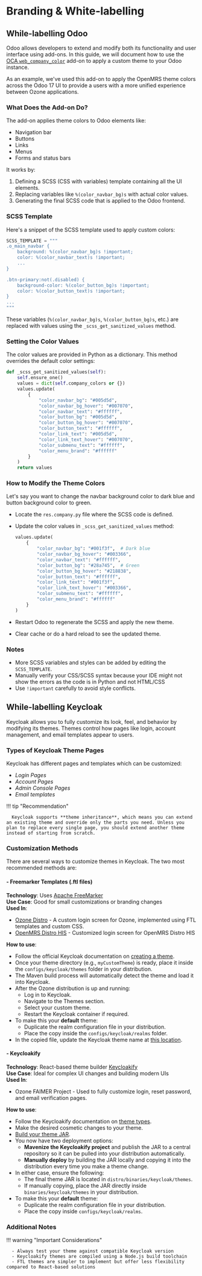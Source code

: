 # Branding & White-labelling

## While-labelling Odoo

Odoo allows developers to extend and modify both its functionality and user interface using add-ons. In this guide, we will document how to use the [OCA `web_company_color`](https://github.com/OCA/web/tree/17.0/web_company_color) add-on to apply a custom theme to your Odoo instance.

As an example, we've used this add-on to apply the OpenMRS theme colors across the Odoo 17 UI to provide a users with a more unified experience between Ozone applications.

### What Does the Add-on Do?

The add-on applies theme colors to Odoo elements like:

- Navigation bar
- Buttons
- Links
- Menus
- Forms and status bars

It works by:

1. Defining a SCSS (CSS with variables) template containing all the UI elements.
2. Replacing variables like `%(color_navbar_bg)s` with actual color values.
3. Generating the final SCSS code that is applied to the Odoo frontend.

### SCSS Template

Here's a snippet of the SCSS template used to apply custom colors:

```python
SCSS_TEMPLATE = """
.o_main_navbar {
    background: %(color_navbar_bg)s !important;
    color: %(color_navbar_text)s !important;
    ...
}

.btn-primary:not(.disabled) {
    background-color: %(color_button_bg)s !important;
    color: %(color_button_text)s !important;
}
...
"""
```

These variables (`%(color_navbar_bg)s`, `%(color_button_bg)s`, etc.) are replaced with values using the `_scss_get_sanitized_values` method.

### Setting the Color Values

The color values are provided in Python as a dictionary. This method overrides the default color settings:

```python
def _scss_get_sanitized_values(self):
    self.ensure_one()
    values = dict(self.company_colors or {})
    values.update(
        {
            "color_navbar_bg": "#005d5d",
            "color_navbar_bg_hover": "#007070",
            "color_navbar_text": "#ffffff",
            "color_button_bg": "#005d5d",
            "color_button_bg_hover": "#007070",
            "color_button_text": "#ffffff",
            "color_link_text": "#005d5d",
            "color_link_text_hover": "#007070",
            "color_submenu_text": "#ffffff",
            "color_menu_brand": "#ffffff"
        }
    )
    return values
```

### How to Modify the Theme Colors

Let's say you want to change the navbar background color to dark blue and button background color to green.

- Locate the `res.company.py` file where the SCSS code is defined.

- Update the color values in `_scss_get_sanitized_values` method:

   ```python
   values.update(
       {
           "color_navbar_bg": "#001f3f",  # Dark blue
           "color_navbar_bg_hover": "#003366",
           "color_navbar_text": "#ffffff",
           "color_button_bg": "#28a745",  # Green
           "color_button_bg_hover": "#218838",
           "color_button_text": "#ffffff",
           "color_link_text": "#001f3f",
           "color_link_text_hover": "#003366",
           "color_submenu_text": "#ffffff",
           "color_menu_brand": "#ffffff"
       }
   )
   ```

- Restart Odoo to regenerate the SCSS and apply the new theme.

- Clear cache or do a hard reload to see the updated theme.

### Notes

- More SCSS variables and styles can be added by editing the `SCSS_TEMPLATE`.
- Manually verify your CSS/SCSS syntax because your IDE might not show the errors as the code is in Python and not HTML/CSS
- Use `!important` carefully to avoid style conflicts.


## While-labelling Keycloak

Keycloak allows you to fully customize its look, feel, and behavior by modifying its themes. Themes control how pages like login, account management, and email templates appear to users.

### Types of Keycloak Theme Pages

Keycloak has different pages and templates which can be customized:

- *Login Pages*
- *Account Pages*
- *Admin Console Pages*
- *Email templates*

!!! tip "Recommendation"

      Keycloak supports **theme inheritance**, which means you can extend an existing theme and override only the parts you need. Unless you plan to replace every single page, you should extend another theme instead of starting from scratch.

### Customization Methods

There are several ways to customize themes in Keycloak. The two most recommended methods are:

#### - Freemarker Templates (.ftl files)

**Technology**: Uses [Apache FreeMarker](https://freemarker.apache.org/)    
**Use Case**: Good for small customizations or branding changes  
**Used In**: 
- [Ozone Distro](https://github.com/ozone-his/ozone/tree/main/distro/configs/keycloak/themes/carbon/login) - A custom login screen for Ozone, implemented using FTL templates and custom CSS.
- [OpenMRS Distro HIS](https://github.com/openmrs/openmrs-distro-his/tree/main/configs/keycloak/themes/carbon/login) - Customized login screen for OpenMRS Distro HIS

**How to use**:
- Follow the official Keycloak documentation on [creating a theme](https://www.keycloak.org/docs/latest/server_development/index.html#creating-a-theme).
- Once your theme directory (e.g., `myCustomTheme`) is ready, place it inside the `configs/keycloak/themes` folder in your distribution.
- The Maven build process will automatically detect the theme and load it into Keycloak.
- After the Ozone distribution is up and running:
    - Log in to Keycloak.
    - Navigate to the Themes section.
    - Select your custom theme.
    - Restart the Keycloak container if required.
- To make this your **default** theme:
    - Duplicate the realm configuration file in your distribution.
    - Place the copy inside the `configs/keycloak/realms` folder.
- In the copied file, update the Keycloak theme name at [this location](https://www.keycloak.org/docs/latest/server_development/index.html#creating-a-theme).


#### - Keycloakify

**Technology**: React-based theme builder [Keycloakify](https://www.keycloakify.dev/)  
**Use Case**: Ideal for complex UI changes and building modern UIs  
**Used In**: 
- Ozone FAIMER Project - Used to fully customize login, reset password, and email verification pages.

**How to use**:
- Follow the Keycloakify documentation on [theme types](https://docs.keycloakify.dev/theme-types/difference-between-login-themes-and-the-other-types-of-themes).
- Make the desired cosmetic changes to your theme.
- [Build your theme JAR](https://docs.keycloakify.dev/deploying-your-theme#building-the-jar-file).
- You now have two deployment options:
    - **Mavenize the Keycloakify project** and publish the JAR to a central repository so it can be pulled into your distribution automatically.
    - **Manually deploy** by building the JAR locally and copying it into the distribution every time you make a theme change.
- In either case, ensure the following:
    - The final theme JAR is located in `distro/binaries/keycloak/themes`.
    - If manually copying, place the JAR directly inside `binaries/keycloak/themes` in your distribution.
- To make this your **default** theme:
    - Duplicate the realm configuration file in your distribution.
    - Place the copy inside `configs/keycloak/realms`.


### Additional Notes

!!! warning "Important Considerations"

      - Always test your theme against compatible Keycloak version
      - Keycloakify themes are compiled using a Node.js build toolchain
      - FTL themes are simpler to implement but offer less flexibility compared to React-based solutions

